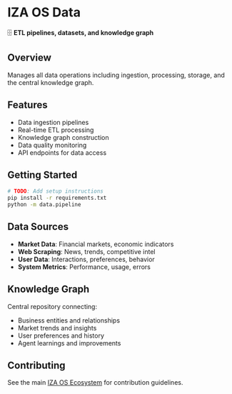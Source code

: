 # IZA OS Data

🗄️ **ETL pipelines, datasets, and knowledge graph**

## Overview
Manages all data operations including ingestion, processing, storage, and the central knowledge graph.

## Features
- Data ingestion pipelines
- Real-time ETL processing
- Knowledge graph construction
- Data quality monitoring
- API endpoints for data access

## Getting Started
```bash
# TODO: Add setup instructions
pip install -r requirements.txt
python -m data.pipeline
```

## Data Sources
- **Market Data**: Financial markets, economic indicators
- **Web Scraping**: News, trends, competitive intel
- **User Data**: Interactions, preferences, behavior
- **System Metrics**: Performance, usage, errors

## Knowledge Graph
Central repository connecting:
- Business entities and relationships
- Market trends and insights
- User preferences and history
- Agent learnings and improvements

## Contributing
See the main [IZA OS Ecosystem](../iza-os-ecosystem) for contribution guidelines.

